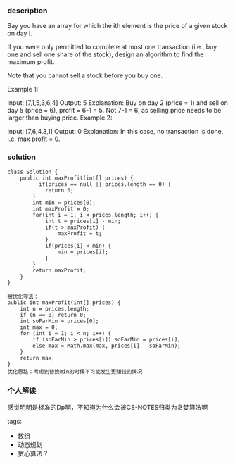 ### description
Say you have an array for which the ith element is the price of a given stock on day i.

If you were only permitted to complete at most one transaction (i.e., buy one and sell one share of the stock), design an algorithm to find the maximum profit.

Note that you cannot sell a stock before you buy one.

Example 1:

Input: [7,1,5,3,6,4]
Output: 5
Explanation: Buy on day 2 (price = 1) and sell on day 5 (price = 6), profit = 6-1 = 5.
             Not 7-1 = 6, as selling price needs to be larger than buying price.
Example 2:

Input: [7,6,4,3,1]
Output: 0
Explanation: In this case, no transaction is done, i.e. max profit = 0.
### solution
```
class Solution {
    public int maxProfit(int[] prices) {
          if(prices == null || prices.length == 0) {
            return 0;
        }
        int min = prices[0];
        int maxProfit = 0;
        for(int i = 1; i < prices.length; i++) {
            int t = prices[i] - min;
            if(t > maxProfit) {
                maxProfit = t;
            }
            if(prices[i] < min) {
                min = prices[i];
            }
        }
        return maxProfit;
    }
}

被优化写法：
public int maxProfit(int[] prices) {
    int n = prices.length;
    if (n == 0) return 0;
    int soFarMin = prices[0];
    int max = 0;
    for (int i = 1; i < n; i++) {
        if (soFarMin > prices[i]) soFarMin = prices[i];
        else max = Math.max(max, prices[i] - soFarMin);
    }
    return max;
}
优化思路：考虑到替换min的时候不可能发生更赚钱的情况
```

### 个人解读
感觉明明是标准的Dp啊，不知道为什么会被CS-NOTES归类为贪婪算法啊

tags:
  - 数组
  - 动态规划
  - 贪心算法？
